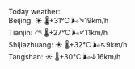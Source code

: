Today weather:  
Beijing: ☀️   🌡️+31°C 🌬️↘19km/h  
Tianjin: ⛅️  🌡️+27°C 🌬️↙11km/h  
Shijiazhuang: ☀️   🌡️+32°C 🌬️↖9km/h  
Tangshan: ☀️   🌡️+30°C 🌬️↓16km/h  
